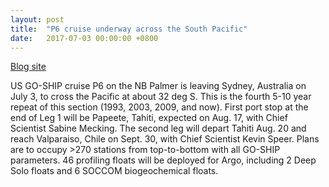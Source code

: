 ```yaml
---
layout: post
title:  "P6 cruise underway across the South Pacific"
date:   2017-07-03 00:00:00 +0800
---
```

<style>
img + em {
 text-align: justify;
 display: block;
 padding-left: 2em;
 padding-right: 2em;
}
</style>

[Blog site](http://usgoship-p062017.blogspot.com)

US GO-SHIP cruise P6 on the NB Palmer is leaving Sydney, Australia on July 3, to cross the Pacific at about 32 deg S.  This is the fourth 5-10 year repeat of this section (1993, 2003, 2009, and now).  First port stop at the end of Leg 1 will be Papeete, Tahiti, expected on Aug. 17, with Chief Scientist Sabine Mecking.  The second leg will depart Tahiti Aug. 20 and reach Valparaiso, Chile on Sept. 30, with Chief Scientist Kevin Speer.  Plans are to occupy >270 stations from top-to-bottom with all GO-SHIP parameters. 46 profiling floats will be deployed for Argo, including 2 Deep Solo floats and 6 SOCCOM biogeochemical floats.


<!--more-->

